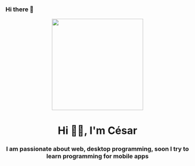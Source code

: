 ### Hi there 👋

<div id="header" align="center"> 
<img src="https://media.giphy.com/media/SWoSkN6DxTszqIKEqv/giphy.gif" width="250"/>
<h1 align="center">Hi 🙋‍♂️, I'm César</h1>
<h3 align="center">I am passionate about web, desktop programming, soon I try to learn programming for mobile apps</h3>
</div>

<!--
**GitCesc07/GitCesc07** is a ✨ _special_ ✨ repository because its `README.md` (this file) appears on your GitHub profile.

Here are some ideas to get you started:

- 🔭 I’m currently working on ...
- 🌱 I’m currently learning ...
- 👯 I’m looking to collaborate on ...
- 🤔 I’m looking for help with ...
- 💬 Ask me about ...
- 📫 How to reach me: ...
- 😄 Pronouns: ...
- ⚡ Fun fact: ...
-->
